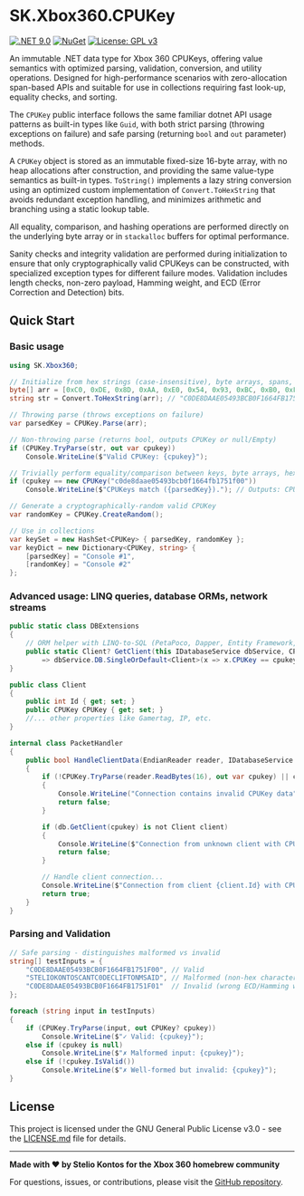 # SK.Xbox360.CPUKey

[![.NET 9.0](https://img.shields.io/badge/.NET-9.0-purple.svg)](https://dotnet.microsoft.com/download/dotnet/9.0)
[![NuGet](https://img.shields.io/nuget/v/SK.Xbox360.CPUKey.svg)](https://www.nuget.org/packages/SK.Xbox360.CPUKey/)
[![License: GPL v3](https://img.shields.io/badge/License-GPLv3-blue.svg)](https://www.gnu.org/licenses/gpl-3.0)

An immutable .NET data type for Xbox 360 CPUKeys, offering value semantics with optimized parsing, validation, conversion, and utility operations. Designed for high-performance scenarios with zero-allocation span-based APIs and suitable for use in collections requiring fast look-up, equality checks, and sorting.

The `CPUKey` public interface follows the same familiar dotnet API usage patterns as built-in types like `Guid`, with both strict parsing (throwing exceptions on failure) and safe parsing (returning `bool` and `out` parameter) methods.

A `CPUKey` object is stored as an immutable fixed-size 16-byte array, with no heap allocations after construction, and providing the same value-type semantics as built-in types. `ToString()` implements a lazy string conversion using an optimized custom implementation of `Convert.ToHexString` that avoids redundant exception handling, and minimizes arithmetic and branching using a static lookup table.

All equality, comparison, and hashing operations are performed directly on the underlying byte array or in `stackalloc` buffers for optimal performance.

Sanity checks and integrity validation are performed during initialization to ensure that only cryptographically valid CPUKeys can be constructed, with specialized exception types for different failure modes. Validation includes length checks, non-zero payload, Hamming weight, and ECD (Error Correction and Detection) bits.

## Quick Start

### Basic usage

```cs
using SK.Xbox360;

// Initialize from hex strings (case-insensitive), byte arrays, spans, or char spans
byte[] arr = [0xC0, 0xDE, 0x8D, 0xAA, 0xE0, 0x54, 0x93, 0xBC, 0xB0, 0xF1, 0x66, 0x4F, 0xB1, 0x75, 0x1F, 0x00];
string str = Convert.ToHexString(arr); // "C0DE8DAAE05493BCB0F1664FB1751F00"

// Throwing parse (throws exceptions on failure)
var parsedKey = CPUKey.Parse(arr);

// Non-throwing parse (returns bool, outputs CPUKey or null/Empty)
if (CPUKey.TryParse(str, out var cpukey))
	Console.WriteLine($"Valid CPUKey: {cpukey}");

// Trivially perform equality/comparison between keys, byte arrays, hex strings, or char spans
if (cpukey == new CPUKey("c0de8daae05493bcb0f1664fb1751f00"))
	Console.WriteLine($"CPUKeys match ({parsedKey})."); // Outputs: CPUKeys match (C0DE8DAAE05493BCB0F1664FB1751F00).

// Generate a cryptographically-random valid CPUKey
var randomKey = CPUKey.CreateRandom();

// Use in collections
var keySet = new HashSet<CPUKey> { parsedKey, randomKey };
var keyDict = new Dictionary<CPUKey, string> {
	[parsedKey] = "Console #1",
	[randomKey] = "Console #2"
};
```

### Advanced usage: LINQ queries, database ORMs, network streams

```cs
public static class DBExtensions
{
	// ORM helper with LINQ-to-SQL (PetaPoco, Dapper, Entity Framework, etc.)
	public static Client? GetClient(this IDatabaseService dbService, CPUKey cpukey)
		=> dbService.DB.SingleOrDefault<Client>(x => x.CPUKey == cpukey);
}

public class Client
{
	public int Id { get; set; }
	public CPUKey CPUKey { get; set; }
	//... other properties like Gamertag, IP, etc.
}

internal class PacketHandler
{
	public bool HandleClientData(EndianReader reader, IDatabaseService db)
	{
		if (!CPUKey.TryParse(reader.ReadBytes(16), out var cpukey) || cpukey is null)
		{
			Console.WriteLine("Connection contains invalid CPUKey data");
			return false;
		}

		if (db.GetClient(cpukey) is not Client client)
		{
			Console.WriteLine($"Connection from unknown client with CPUKey {cpukey}");
			return false;
		}

		// Handle client connection...
		Console.WriteLine($"Connection from client {client.Id} with CPUKey {client.CPUKey}");
		return true;
	}
}
```

### Parsing and Validation

```csharp
// Safe parsing - distinguishes malformed vs invalid
string[] testInputs = {
	"C0DE8DAAE05493BCB0F1664FB1751F00", // Valid
	"STELIOKONTOSCANTC0DECLIFTONMSAID", // Malformed (non-hex characters)
	"C0DE8DAAE05493BCB0F1664FB1751F01"  // Invalid (wrong ECD/Hamming weight)
};

foreach (string input in testInputs)
{
	if (CPUKey.TryParse(input, out CPUKey? cpukey))
		Console.WriteLine($"✓ Valid: {cpukey}");
	else if (cpukey is null)
		Console.WriteLine($"✗ Malformed input: {cpukey}");
	else if (!cpukey.IsValid())
		Console.WriteLine($"✗ Well-formed but invalid: {cpukey}");
}
```

## License

This project is licensed under the GNU General Public License v3.0 - see the [LICENSE.md](LICENSE.md) file for details.

---

**Made with ❤️ by Stelio Kontos for the Xbox 360 homebrew community**

For questions, issues, or contributions, please visit the [GitHub repository](https://github.com/Ste1io/SK.Xbox360.CPUKey).

